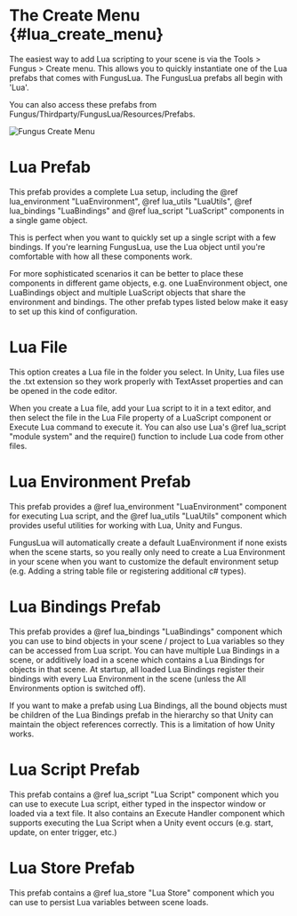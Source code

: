 # The Create Menu {#lua_create_menu}

The easiest way to add Lua scripting to your scene is via the Tools > Fungus > Create menu. This allows you to quickly instantiate one of the Lua prefabs that comes with FungusLua. The FungusLua prefabs all begin with 'Lua'.

You can also access these prefabs from Fungus/Thirdparty/FungusLua/Resources/Prefabs.

![Fungus Create Menu](fungus_lua/create_menu.png)

# Lua Prefab

This prefab provides a complete Lua setup, including the @ref lua_environment "LuaEnvironment", @ref lua_utils "LuaUtils", @ref lua_bindings "LuaBindings" and @ref lua_script "LuaScript" components in a single game object.

This is perfect when you want to quickly set up a single script with a few bindings. If you're learning FungusLua, use the Lua object until you're comfortable with how all these components work.

For more sophisticated scenarios it can be better to place these components in different game objects, e.g. one LuaEnvironment object, one LuaBindings object and multiple LuaScript objects that share the environment and bindings. The other prefab types listed below make it easy to set up this kind of configuration.

# Lua File

This option creates a Lua file in the folder you select. In Unity, Lua files use the .txt extension so they work properly with TextAsset properties and can be opened in the code editor. 

When you create a Lua file, add your Lua script to it in a text editor, and then select the file in the Lua File property of a LuaScript component or Execute Lua command to execute it. You can also use Lua's @ref lua_script "module system" and the require() function to include Lua code from other files. 

# Lua Environment Prefab

This prefab provides a @ref lua_environment "LuaEnvironment" component for executing Lua script, and the @ref lua_utils "LuaUtils" component which provides useful utilities for working with Lua, Unity and Fungus.

FungusLua will automatically create a default LuaEnvironment if none exists when the scene starts, so you really only need to create a Lua Environment in your scene when you want to customize the default environment setup (e.g. Adding a string table file or registering additional c# types).

# Lua Bindings Prefab

This prefab provides a @ref lua_bindings "LuaBindings" component which you can use to bind objects in your scene / project to Lua variables so they can be accessed from Lua script. You can have multiple Lua Bindings in a scene, or additively load in a scene which contains a Lua Bindings for objects in that scene. At startup, all loaded Lua Bindings register their bindings with every Lua Environment in the scene (unless the All Environments option is switched off).

If you want to make a prefab using Lua Bindings, all the bound objects must be children of the Lua Bindings prefab in the hierarchy so that Unity can maintain the object references correctly. This is a limitation of how Unity works.

# Lua Script Prefab

This prefab contains a @ref lua_script "Lua Script" component which you can use to execute Lua script, either typed in the inspector window or loaded via a text file. It also contains an Execute Handler component which supports executing the Lua Script when a Unity event occurs (e.g. start, update, on enter trigger, etc.)

# Lua Store Prefab

This prefab contains a @ref lua_store "Lua Store" component which you can use to persist Lua variables between scene loads.
